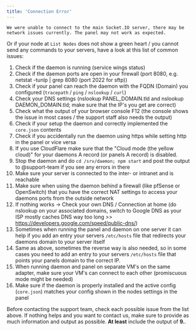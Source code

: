 ```yaml
---
title: 'Connection Error'
---
```


`We were unable to connect to the main Socket.IO server, there may be network issues currently. The panel may not work as expected.`

Or if your node at `List Nodes` does not show a green heart / you cannot send any commands to your servers, have a look at this list of common issues:

1. Check if the daemon is running (service wings status)
2. Check if the daemon ports are open in your firewall (port 8080, e.g. netstat -tunlp | grep 8080 (port 2022 for sftp))
3. Check if your panel can reach the daemon with the FQDN (Domain) you configured (`tracepath` / `ping` / `nslookup` / `curl`)
4. Check your DNS settings (nslookup PANEL_DOMAIN.tld and nslookup DAEMON_DOMAIN.tld; make sure that the IP's you get are correct)
5. Check what the output of your browser console F12 (the console shows the issue in most cases / the support staff also needs the output)
6. Check if your setup the daemon and correctly implemented the `core.json` contents
7. Check if you accidentally run the daemon using https while setting http in the panel or vice versa
8. If you use CloudFlare make sure that the "Cloud mode (the yellow cloud)" for your daemons A record (or panels A record) is disabled.
9. Stop the daemon and do `cd /srv/daemon; npm start` and post the output to @support-team if you see any errors in there
10. Make sure your server is connected to the inter- or intranet and is reachable
11. Make sure when using the daemon behind a firewall (like pfSense or OpenSwitch) that you have the correct NAT settings to access your daemons ports from the outside network
12. If nothing works -> Check your own DNS / Connection at home (do nslookup on your associated domains, switch to Google DNS as your ISP mostly caches DNS way too long >> https://developers.google.com/speed/public-dns/)
13. Sometimes when running the panel and daemon on one server it can help if you add an entry your servers `/etc/hosts` file that redirects your daemons domain to your server itself
14. Same as above, sometimes the reverse way is also needed, so in some cases you need to add an entry to your servers `/etc/hosts` file that points your panels domain to the correct IP.
15. When running daemon and panel on separate VM's on the same adapter, make sure your VM's can connect to each other (promiscuous mode might be needed)
16. Make sure if the daemon is properly installed and the active config (`core.json`) matches your config shown in the nodes settings in the panel

Before contacting the support team, check each possible issue from the list above. If nothing helps and you want to contact us, make sure to provide as much information and output as possible.
**At least** include the output of **9.**.
